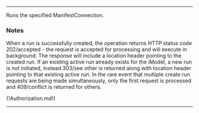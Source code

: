 ---

Runs the specified ManifestConnection.

### Notes

When a run is successfully created, the operation returns HTTP status code 202/accepted - the request is accepted for processing and will execute in background. The response will include a location header pointing to the created run. If an existing active run already exists for the iModel, a new run is not initiated, instead 303/see other is returned along with location header pointing to that existing active run. 
In the rare event that multiple create run requests are being made simultaneously, only the first request is processed and 409/conflict is returned for others.

{!Authorization.md!}

---